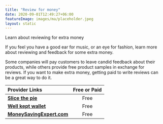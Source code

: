 ```yaml
---
title: "Review for money"
date: 2020-09-01T12:49:27+06:00
featureImage: images/ma/placeholder.jpeg
layout: static
---
```


Learn about reviewing for extra money

If you feel you have a good ear for music, or an eye for fashion, learn more about reviewing and feedback for some extra money.

Some companies will pay customers to leave candid feedback about their products, while others provide free product samples in exchange for reviews. If you want to make extra money, getting paid to write reviews can be a great way to do it.

| Provider Links      | Free or Paid  |  
| :-----------          | :--------------:      |  
| [**Slice the pie**](https://www.slicethepie.com/) | Free | 
| [**Well kept wallet**](https://wellkeptwallet.com/get-paid-to-write-reviews/) | Free | 
| [**MoneySavingExpert.com**](https://www.moneysavingexpert.com/family/product-testing-sites/) | Free | 
  

<br/><br/>







